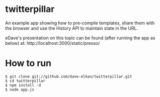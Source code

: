 # twitterpillar

An example app showing how to pre-compile templates, share them with the browser and use the History API to maintain state in the URL.

eDave's presentation on this topic can be found (after running the app as below) at: http://localhost:3000/static/presso/

# How to run
    $ git clone git://github.com/dave-elkan/twitterpillar.git
    $ cd twitterpillar
    $ npm install -d
	$ node app.js